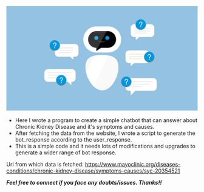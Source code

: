 ![](chatbot.jpeg)
<br>
* Here I wrote a program to create a simple chatbot that can answer about Chronic Kidney Disease and it's symptoms and causes.<br>
* After fetching the data from the website, I wrote a script to generate the bot_response according to the user_response.<br>
* This is a simple code and it needs lots of modifications and upgrades to generate a wider range of bot response.

Url from which data is fetched: https://www.mayoclinic.org/diseases-conditions/chronic-kidney-disease/symptoms-causes/syc-20354521

**_Feel free to connect if you face any doubts/issues. Thanks!!_**
